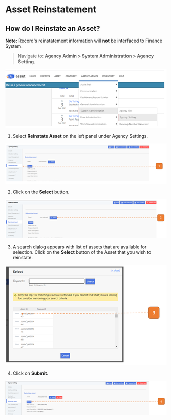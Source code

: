 # Asset Reinstatement

## How do I Reinstate an Asset?

**Note:** Record's reinstatement information will **not** be interfaced to Finance System.

> Navigate to: **Agency Admin > System Administration > Agency Setting**.

![](images/AssetReinstate.png "AssetReinstate")

1. Select **Reinstate Asset** on the left panel under Agency Settings.

![](images/AssetReinstate2.png "AssetReinstate2")

2. Click on the **Select** button.

![](images/AssetReinstate3.png "AssetReinstate3")

3. A search dialog appears with list of assets that are available for selection. 
Click on the **Select** button of the Asset that you wish to reinstate.

![](images/AssetReinstate4.png "AssetReinstate4")

4. Click on **Submit**.

![](images/AssetReinstate5.png "AssetReinstate5")